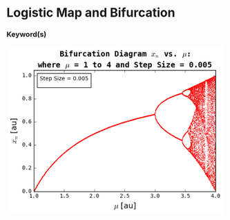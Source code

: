 
# Logistic Map and Bifurcation

### Keyword(s)




![](https://github.com/hankbesser/comp-phyz/blob/master/figures_to_display/fig_5.png)
